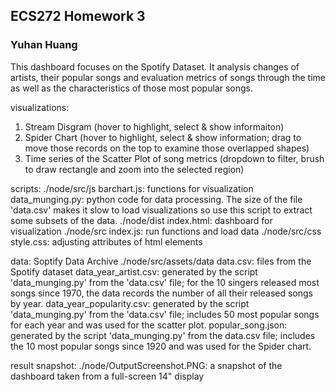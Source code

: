 ## ECS272 Homework 3
### Yuhan Huang


This dashboard focuses on the Spotify Dataset. It analysis changes of artists, their popular songs and evaluation metrics of songs through the time as well as the characteristics of those most popular songs.

visualizations:
1. Stream Disgram (hover to highlight, select & show informaiton)
2. Spider Chart (hover to highlight, select & show information; drag to move those records on the top to examine those overlapped shapes)
3. Time series of the Scatter Plot of song metrics (dropdown to filter, brush to draw rectangle and zoom into the selected region)

scripts:
./node/src/js
barchart.js: functions for visualization
data_munging.py: python code for data processing. The size of the file 'data.csv' makes it slow to load visualizations so use this script to extract some subsets of the data.
./node/dist
index.html: dashboard for visualization
./node/src
index.js: run functions and load data
./node/src/css
style.css: adjusting attributes of html elements

data: Soptify Data Archive
./node/src/assets/data
data.csv: files from the Spotify dataset
data_year_artist.csv: generated by the script 'data_munging.py' from the 'data.csv' file; for the 10 singers released most songs since 1970, the data records the number of all their released songs by year.
data_year_popularity.csv: generated by the script 'data_munging.py' from the 'data.csv' file; includes 50 most popular songs for each year and was used for the scatter plot. 
popular_song.json: generated by the script 'data_munging.py' from the data.csv file; includes the 10 most popular songs since 1920 and was used for the Spider chart.

result snapshot:
./node/OutputScreenshot.PNG: a snapshot of the dashboard taken from a full-screen 14" display



